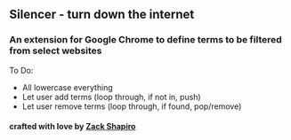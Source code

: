 ## Silencer - turn down the internet

### An extension for Google Chrome to define terms to be filtered from select websites

To Do:
* All lowercase everything
* Let user add terms (loop through, if not in, push)
* Let user remove terms (loop through, if found, pop/remove)

#### crafted with love by [Zack Shapiro](http://twitter.com/zackshapiro)
